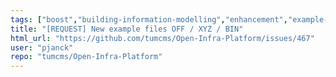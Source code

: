 ```yaml
---
tags: ["boost","building-information-modelling","enhancement","example-files","ifc","infrastructure","okstra","point-cloud"]
title: "[REQUEST] New example files OFF / XYZ / BIN"
html_url: "https://github.com/tumcms/Open-Infra-Platform/issues/467"
user: "pjanck"
repo: "tumcms/Open-Infra-Platform"
---
```


